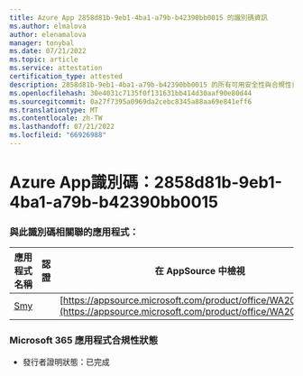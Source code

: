 ```yaml
---
title: Azure App 2858d81b-9eb1-4ba1-a79b-b42390bb0015 的識別碼資訊
ms.author: elmalova
author: elenamalova
manager: tonybal
ms.date: 07/21/2022
ms.topic: article
ms.service: attestation
certification_type: attested
description: 2858d81b-9eb1-4ba1-a79b-b42390bb0015 的所有可用安全性與合規性資訊。
ms.openlocfilehash: 30e4031c7135f0f131631bb414d30aaf90e80d44
ms.sourcegitcommit: 0a27f7395a0969da2cebc8345a88aa69e841eff6
ms.translationtype: MT
ms.contentlocale: zh-TW
ms.lasthandoff: 07/21/2022
ms.locfileid: "66926988"
---
```

# <a name="azure-app-id-2858d81b-9eb1-4ba1-a79b-b42390bb0015"></a>Azure App識別碼：2858d81b-9eb1-4ba1-a79b-b42390bb0015


### <a name="apps-associated-with-this-id"></a>與此識別碼相關聯的應用程式：
| **應用程式名稱** | **認證** | **在 AppSource 中檢視** |
|--------------|---------------|-----------------------|
| [Smy](../forward/WA200004190.md) |  | [https://appsource.microsoft.com/product/office/WA200004190](https://appsource.microsoft.com/product/office/WA200004190) |

### <a name="microsoft-365-app-compliance-status"></a>Microsoft 365 應用程式合規性狀態
- 發行者證明狀態：已完成
